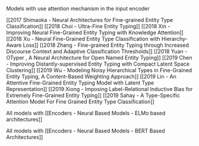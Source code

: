 Models with use attention mechanism in the input encoder

[[2017 Shimaoka - Neural Architectures for Fine-grained Entity Type Classification]]
[[2018 Choi - Ultra-Fine Entity Typing]]
[[2018 Xin - Improving Neural Fine-Grained Entity Typing with Knowledge Attention]]
[[2018 Xu - Neural Fine-Grained Entity Type Classification with Hierarchy-Aware Loss]]
[[2018 Zhang - Fine-grained Entity Typing through Increased Discourse Context and Adaptive Classification Thresholds]]
[[2018 Yuan - OTyper , A Neural Architecture for Open Named Entity Typing]]
[[2019 Chen - Improving Distantly-supervised Entity Typing with Compact Latent Space Clustering]]
[[2019 Wu - Modeling Noisy Hierarchical Types in Fine-Grained Entity Typing, A Content-Based Weighting Approach]]
[[2019 Lin - An Attentive Fine-Grained Entity Typing Model with Latent Type Representation]]
[[2019 Xiong - Imposing Label-Relational Inductive Bias for Extremely Fine-Grained Entity Typing]]
[[2019 Sahay - A Type-Specific Attention Model For Fine Grained Entity Type Classification]]

All models with [[Encoders - Neural Based Models - ELMo based architectures]]

All models with [[Encoders - Neural Based Models - BERT Based Architectures]]